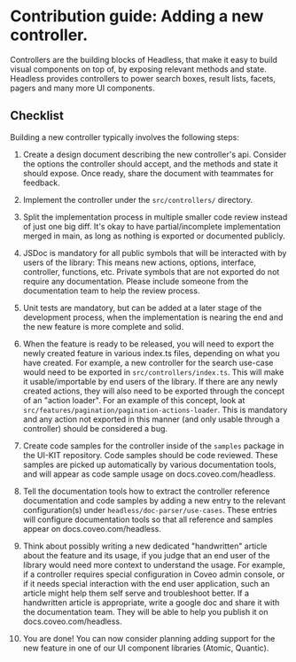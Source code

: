 # Contribution guide: Adding a new controller.

Controllers are the building blocks of Headless, that make it easy to build visual components on top of, by exposing relevant methods and state. Headless provides controllers to power search boxes, result lists, facets, pagers and many more UI components.

## Checklist

Building a new controller typically involves the following steps:

1. Create a design document describing the new controller's api. Consider the options the controller should accept, and the methods and state it should expose. Once ready, share the document with teammates for feedback.

2. Implement the controller under the `src/controllers/` directory.

3. Split the implementation process in multiple smaller code review instead of just one big diff. It's okay to have partial/incomplete implementation merged in main, as long as nothing is exported or documented publicly.

4. JSDoc is mandatory for all public symbols that will be interacted with by users of the library: This means new actions, options, interface, controller, functions, etc. Private symbols that are not exported do not require any documentation. Please include someone from the documentation team to help the review process.

5. Unit tests are mandatory, but can be added at a later stage of the development process, when the implementation is nearing the end and the new feature is more complete and solid.

6. When the feature is ready to be released, you will need to export the newly created feature in various index.ts files, depending on what you have created. For example, a new controller for the search use-case would need to be exported in `src/controllers/index.ts`. This will make it usable/importable by end users of the library. If there are any newly created actions, they will also need to be exported through the concept of an "action loader". For an example of this concept, look at `src/features/pagination/pagination-actions-loader`. This is mandatory and any action not exported in this manner (and only usable through a controller) should be considered a bug.

7. Create code samples for the controller inside of the `samples` package in the UI-KIT repository. Code samples should be code reviewed. These samples are picked up automatically by various documentation tools, and will appear as code sample usage on docs.coveo.com/headless.

8. Tell the documentation tools how to extract the controller reference documentation and code samples by adding a new entry to the relevant configuration(s) under `headless/doc-parser/use-cases`. These entries will configure documentation tools so that all reference and samples appear on docs.coveo.com/headless.

9. Think about possibly writing a new dedicated "handwritten" article about the feature and its usage, if you judge that an end user of the library would need more context to understand the usage. For example, if a controller requires special configuration in Coveo admin console, or if it needs special interaction with the end user application, such an article might help them self serve and troubleshoot better. If a handwritten article is appropriate, write a google doc and share it with the documentation team. They will be able to help you publish it on docs.coveo.com/headless.

10. You are done! You can now consider planning adding support for the new feature in one of our UI component libraries (Atomic, Quantic).
